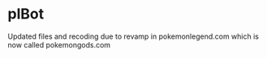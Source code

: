 # plBot
Updated files and recoding due to revamp in pokemonlegend.com which is now called pokemongods.com
